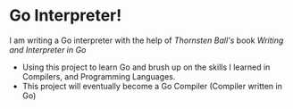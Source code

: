 # Go Interpreter! #

I am writing a Go interpreter with the help of *Thornsten Ball's* book *Writing and Interpreter in Go*

- Using this project to learn Go and brush up on the skills I learned in Compilers, and Programming Languages.
- This project will eventually become a Go Compiler (Compiler written in Go)
